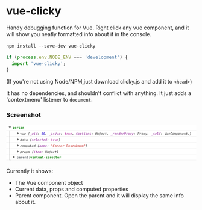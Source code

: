 # vue-clicky
Handy debugging function for Vue. Right click any vue component, and it will show you neatly formatted info about it in the console.

```
npm install --save-dev vue-clicky
```
```javascript
if (process.env.NODE_ENV === 'development') {
  import 'vue-clicky';
}
```
(If you're not using Node/NPM,just download clicky.js and add it to `<head>`)

It has no dependencies, and shouldn't conflict with anything. It just adds a 'contextmenu' listener to `document`.

### Screenshot
![screenshot](https://github.com/Herteby/vue-clicky/blob/master/screenshot.png)

Currently it shows:
* The Vue component object
* Current data, props and computed properties
* Parent component. Open the parent and it will display the same info about it.
